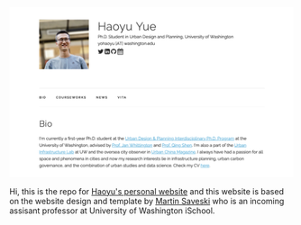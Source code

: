 ![home](assets/pics/homepage.png)

Hi, this is the repo for [Haoyu's personal website](yohaoyu.github.io/) and this website is based on the website design and template by [Martin Saveski](https://web.stanford.edu/~msaveski/) who is an incoming assisant professor at University of Washington iSchool.
